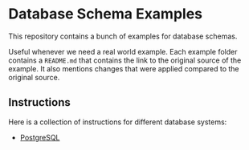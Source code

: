 # Database Schema Examples

This repository contains a bunch of examples for database schemas. 

Useful whenever we need a real world example. Each example folder contains a `README.md` that contains the link to the original source of the example. It also mentions changes that were applied compared to the original source.

## Instructions

Here is a collection of instructions for different database systems:

- [PostgreSQL](POSTGRES.md)

